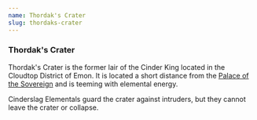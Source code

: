 ```yaml
---
name: Thordak's Crater
slug: thordaks-crater
---
```

### Thordak's Crater
Thordak's Crater is the former lair of the Cinder King located in the Cloudtop District of Emon. It is located a short distance from the [Palace of the Sovereign](palace-of-the-sovereign) and is teeming with elemental energy. 

Cinderslag Elementals guard the crater against intruders, but they cannot leave the crater or collapse.

